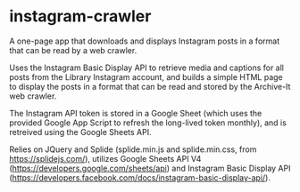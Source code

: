 # instagram-crawler
A one-page app that downloads and displays Instagram posts in a format that can be read by a web crawler.

Uses the Instagram Basic Display API to retrieve media and captions for all posts from the Library Instagram account, and builds a simple HTML page to display the posts in a format that can be read and stored by the Archive-It web crawler.

The Instagram API token is stored in a Google Sheet (which uses the provided Google App Script to refresh the long-lived token monthly), and is retreived using the Google Sheets API.

Relies on JQuery and Splide (splide.min.js and splide.min.css, from https://splidejs.com/), utilizes Google Sheets API V4 (https://developers.google.com/sheets/api) and Instagram Basic Display API (https://developers.facebook.com/docs/instagram-basic-display-api/).
